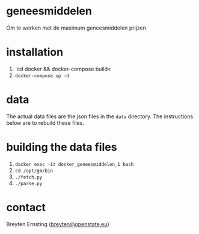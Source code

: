 # geneesmiddelen

Om te werken met de maximum geneesmiddelen prijzen

# installation

1. `cd docker && docker-compose build<
2. `docker-compose up -d`

# data

The actual data files are the json files in the `data` directory. The instructions below are to rebuild these files.

# building the data files

1. `docker exec -it docker_geneesmiddelen_1 bash`
2. `cd /opt/gm/bin`
3. `./fetch.py`
4. `./parse.py`

# contact

Breyten Ernsting (breyten@openstate.eu)
